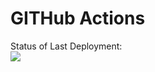# GITHub Actions

Status of Last Deployment:<br>
<img src="https://github.com/ibayro/rep/workflows/My_GitHub_Workflow_Action/badge.svg?branch=main"><br>
